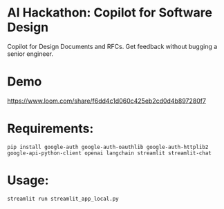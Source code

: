 # AI Hackathon: Copilot for Software Design

Copilot for Design Documents and RFCs. Get feedback without bugging a senior engineer.

# Demo
https://www.loom.com/share/f6dd4c1d060c425eb2cd0d4b897280f7

# Requirements:

`pip install google-auth google-auth-oauthlib google-auth-httplib2 google-api-python-client openai langchain streamlit streamlit-chat`

# Usage:
`streamlit run streamlit_app_local.py`
